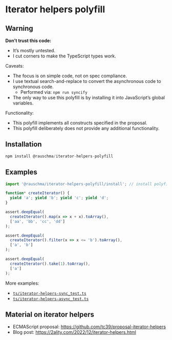 # Iterator helpers polyfill

## Warning

**Don’t trust this code:**

* It’s mostly untested.
* I cut corners to make the TypeScript types work.

Caveats:

* The focus is on simple code, not on spec compliance.
* I use textual search-and-replace to convert the asynchronous code to synchronous code.
  * Performed via: `npm run syncify`
* The only way to use this polyfill is by installing it into JavaScript’s global variables.

Functionality:

* This polyfill implements all constructs specified in the proposal.
* This polyfill deliberately does not provide any additional functionality.

## Installation

```js
npm install @rauschma/iterator-helpers-polyfill
```

## Examples

```js
import '@rauschma/iterator-helpers-polyfill/install'; // install polyfill globally

function* createIterator() {
  yield 'a'; yield 'b'; yield 'c'; yield 'd';
}

assert.deepEqual(
  createIterator().map(x => x + x).toArray(),
  ['aa', 'bb', 'cc', 'dd']
);

assert.deepEqual(
  createIterator().filter(x => x <= 'b').toArray(),
  ['a', 'b']
);

assert.deepEqual(
  createIterator().take(1).toArray(),
  ['a']
);
```

More examples:

* [`ts/iterator-helpers-sync_test.ts`](https://github.com/rauschma/iterator-helpers-polyfill/blob/main/ts/iterator-helpers-sync_test.ts)
* [`ts/iterator-helpers-async_test.ts`](https://github.com/rauschma/iterator-helpers-polyfill/blob/main/ts/iterator-helpers-async_test.ts)

## Material on iterator helpers

* ECMAScript proposal: https://github.com/tc39/proposal-iterator-helpers
* Blog post: https://2ality.com/2022/12/iterator-helpers.html

